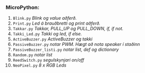 ### MicroPython: 

1. `Blink.py`        _Blink og value aðferð._
1. `Print.py`        _Led á brauðbretti og print aðferð._
1. `Takkar.py`       _Takkar, PULL_UP og PULL_DOWN, if, if not._
1. `Takki_Led.py`    _Takki og led, if else._
1. `ActiveBuzzer.py` _ActiveBuzzer og takki_
1. `PassiveBuzzer.py` _notar PWM. Hægt að nota speaker í staðinn_
1. `PassiveBuzzer_listi.py` _notar list, def og dictionary_
1. `Random.py` _notar list_
1. `ReedSwitch.py` _segulskynjari on/off_
1. `NeoPixel.py` _8 x RGB Leds_

